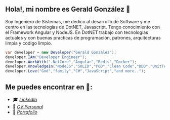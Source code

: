 ##  Hola!, mi nombre es Gerald González 👋 
Soy Ingeniero de Sistemas, me dedico al desarrollo de Software y me centro en las tecnologias de DotNET, Javascript. Tengo conocimiento con el Framework Angular y NodeJS. En DotNET trabajo con tecnologias actuales y con buenas practicas de programación, patrones, arquitecturas limpia y codigo limpio.

```csharp
var developer = new Developer("Gerald González");
developer.IAm("Developer Engineer");
developer.WorkWith(".NetCore","Angular","Redis","Docker");
developer.KnowledgeIn("NodeJS","SOLID","POO","Clean Code","DDD","UnitTest");
developer.Love("God","family","C#","JavaScript","and more..");
```

## Me puedes encontrar en 👀:

- 🎓 *[LinkedIn](https://www.linkedin.com/in/gedgonz)*
- 💼 *[CV Personal](https://gedgonz.github.io/CV)*
- 📃 *[Portafolio](https://gedgonz.github.io/GedGonz)*



<!--
**GedGonz/GedGonz** is a ✨ _special_ ✨ repository because its `README.md` (this file) appears on your GitHub profile.

Here are some ideas to get you started:

- 🔭 I’m currently working on ...
- 🌱 I’m currently learning ...
- 👯 I’m looking to collaborate on ...
- 🤔 I’m looking for help with ...
- 💬 Ask me about ...
- 📫 How to reach me: ...
- 😄 Pronouns: ...
- ⚡ Fun fact: ...
-->
